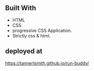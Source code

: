 ## Built With
* HTML
* CSS
* progressive CSS Application.
* Strictly css & html. 
## deployed at
https://tannerlsmith.github.io/run-buddy/

